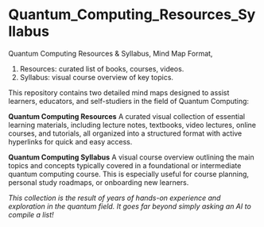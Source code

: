 # Quantum_Computing_Resources_Syllabus
Quantum Computing Resources &amp; Syllabus, Mind Map Format, 
1. Resources: curated list of books, courses, videos.
2. Syllabus: visual course overview of key topics.

This repository contains two detailed mind maps designed to assist learners, educators, and self-studiers in the field of Quantum Computing:

**Quantum Computing Resources**
A curated visual collection of essential learning materials, including lecture notes, textbooks, video lectures, online courses, and tutorials, all organized into a structured format with active hyperlinks for quick and easy access.

**Quantum Computing Syllabus**
A visual course overview outlining the main topics and concepts typically covered in a foundational or intermediate quantum computing course. This is especially useful for course planning, personal study roadmaps, or onboarding new learners.

*This collection is the result of years of hands-on experience and exploration in the quantum field. It goes far beyond simply asking an AI to compile a list!*
